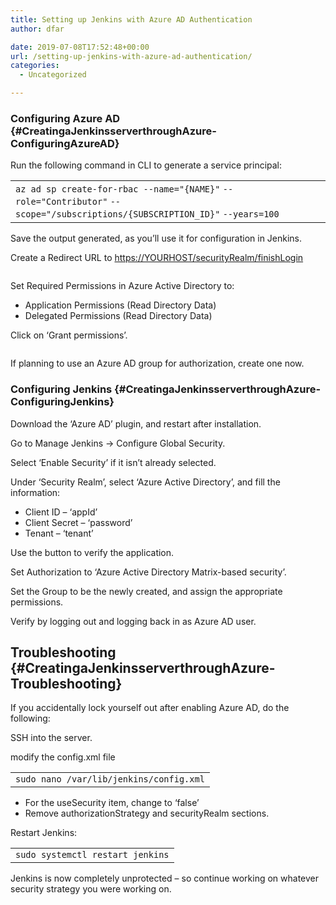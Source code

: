 ```yaml
---
title: Setting up Jenkins with Azure AD Authentication
author: dfar

date: 2019-07-08T17:52:48+00:00
url: /setting-up-jenkins-with-azure-ad-authentication/
categories:
  - Uncategorized

---
```

### Configuring Azure AD {#CreatingaJenkinsserverthroughAzure-ConfiguringAzureAD}

Run the following command in CLI to generate a service principal:

<table class="wp-block-table">
  <tr>
    <td>
      <code>az ad sp create-</code><code>for</code><code>-rbac --name=</code><code>"{NAME}"</code>&nbsp;<code>--role=</code><code>"Contributor"</code>&nbsp;<code>--scope=</code><code>"/subscriptions/{SUBSCRIPTION_ID}"</code>&nbsp;<code>--years=</code><code>100</code>
    </td>
  </tr>
</table>

Save the output generated, as you&#8217;ll use it for configuration in Jenkins.

Create a Redirect URL to [https://YOURHOST/securityRealm/finishLogin][1]<figure class="wp-block-image">

<img src="https://dfar.io/wp-content/uploads/2019/07/image-10-1024x152.png" alt="" class="wp-image-562" srcset="https://40.76.37.251/wp-content/uploads/2019/07/image-10-1024x152.png 1024w, https://40.76.37.251/wp-content/uploads/2019/07/image-10-300x45.png 300w, https://40.76.37.251/wp-content/uploads/2019/07/image-10-768x114.png 768w, https://40.76.37.251/wp-content/uploads/2019/07/image-10.png 1382w" sizes="(max-width: 709px) 85vw, (max-width: 909px) 67vw, (max-width: 1362px) 62vw, 840px" /> </figure> 

Set Required Permissions in Azure Active Directory to:

  * Application Permissions (Read Directory Data)
  * Delegated Permissions (Read Directory Data)

Click on &#8216;Grant permissions&#8217;.<figure class="wp-block-image">

<img src="https://dfar.io/wp-content/uploads/2019/07/image-11-1024x472.png" alt="" class="wp-image-564" srcset="https://40.76.37.251/wp-content/uploads/2019/07/image-11-1024x472.png 1024w, https://40.76.37.251/wp-content/uploads/2019/07/image-11-300x138.png 300w, https://40.76.37.251/wp-content/uploads/2019/07/image-11-768x354.png 768w, https://40.76.37.251/wp-content/uploads/2019/07/image-11.png 1033w" sizes="(max-width: 709px) 85vw, (max-width: 909px) 67vw, (max-width: 1362px) 62vw, 840px" /> </figure> 

If planning to use an Azure AD group for authorization, create one now.

### Configuring Jenkins {#CreatingaJenkinsserverthroughAzure-ConfiguringJenkins}

Download the &#8216;Azure AD&#8217; plugin, and restart after installation.

Go to Manage Jenkins&nbsp;→ Configure Global Security.

Select &#8216;Enable Security&#8217; if it isn&#8217;t already selected.

Under &#8216;Security Realm&#8217;, select &#8216;Azure Active Directory&#8217;, and fill the information:

  * Client ID &#8211; &#8216;appId&#8217;
  * Client Secret &#8211; &#8216;password&#8217;
  * Tenant &#8211; &#8216;tenant&#8217;

Use the button to verify the application.

Set Authorization to &#8216;Azure Active Directory Matrix-based security&#8217;.

Set the Group to be the newly created, and assign the appropriate permissions.

Verify by logging out and logging back in as Azure AD user.

## Troubleshooting {#CreatingaJenkinsserverthroughAzure-Troubleshooting}

If you accidentally lock yourself out after enabling Azure AD, do the following:

SSH into the server.

modify the config.xml file

<table class="wp-block-table">
  <tr>
    <td>
      <code>sudo nano /var/lib/jenkins/config.xml</code>
    </td>
  </tr>
</table>

  * For the useSecurity item, change to &#8216;false&#8217;
  * Remove authorizationStrategy and securityRealm sections.

Restart Jenkins:

<table class="wp-block-table">
  <tr>
    <td>
      <code>sudo systemctl restart jenkins</code>
    </td>
  </tr>
</table>

Jenkins is now completely unprotected &#8211; so continue working on whatever security strategy you were working on.

 [1]: http://bams-jenkins.eastus.cloudapp.azure.com/securityRealm/finishLogin